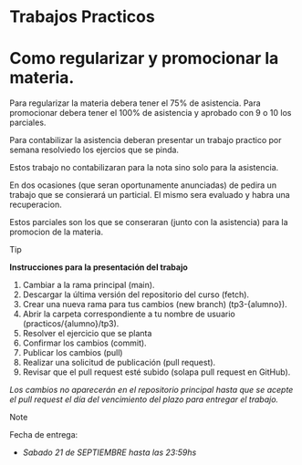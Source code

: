 # Trabajos Practicos

# Como regularizar y promocionar la materia.

Para regularizar la materia debera tener el 75% de asistencia.
Para promocionar debera tener el 100% de asistencia y aprobado con 9 o 10 los parciales.

Para contabilizar la asistencia deberan presentar un trabajo practico por semana resolviedo los ejercios que se pinda. 

Estos trabajo no contabilizaran para la nota sino solo para la asistencia. 

En dos ocasiones (que seran oportunamente anunciadas) de pedira un trabajo que se consierará un particial. El mismo sera evaluado y habra una recuperacion. 

Estos parciales son los que se conseraran (junto con la asistencia) para la promocion de la materia.


> [!TIP]
>
> **Instrucciones para la presentación del trabajo**
> 
> 1. Cambiar a la rama principal (main).
> 2. Descargar la última versión del repositorio del curso (fetch).
> 3. Crear una nueva rama para tus cambios (new branch) (tp3-{alumno}).
> 4. Abrir la carpeta correspondiente a tu nombre de usuario (practicos/{alumno}/tp3).
> 5. Resolver el ejercicio que se planta
> 6. Confirmar los cambios (commit).
> 7. Publicar los cambios (pull)
> 8. Realizar una solicitud de publicación (pull request).
> 9. Revisar que el pull request esté subido (solapa pull request en GitHub).

*Los cambios no aparecerán en el repositorio principal hasta que se acepte el pull request el día del vencimiento del plazo para entregar el trabajo.*

> [!NOTE]
> Fecha de entrega: 
> - *Sabado 21 de SEPTIEMBRE hasta las 23:59hs*
